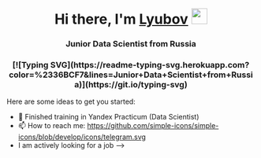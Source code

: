 <h1 align="center">Hi there, I'm <a href="https://daniilshat.ru/" target="_blank">Lyubov</a> 
<img src="https://github.com/blackcater/blackcater/raw/main/images/Hi.gif" height="32"/></h1>
<h3 align="center">Junior Data Scientist from Russia </h3>
<h3 align="center">[![Typing SVG](https://readme-typing-svg.herokuapp.com?color=%2336BCF7&lines=Junior+Data+Scientist+from+Russia)](https://git.io/typing-svg)</h3>
Here are some ideas to get you started:

- 🌱 Finished training in Yandex Practicum (Data Scientist)
- 📫 How to reach me: https://github.com/simple-icons/simple-icons/blob/develop/icons/telegram.svg
- I am actively looking for a job
-->
